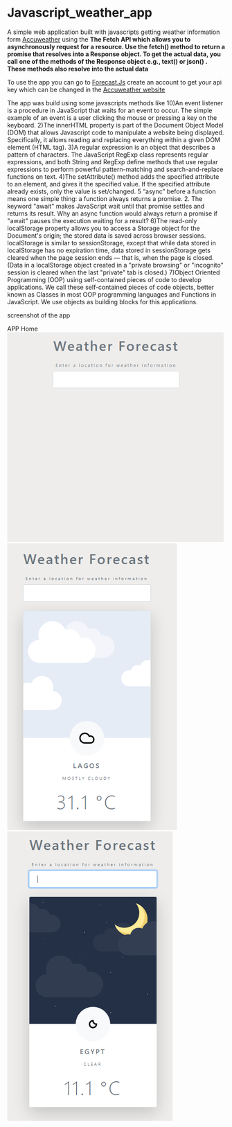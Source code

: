 # Javascript_weather_app
A simple web application built with javascripts getting weather information form <a href="https://accuweather.com/">Accuweather</a> using the 
<b>The Fetch API which allows you to asynchronously request for a resource. Use the fetch() method to return a promise that resolves into a Response object. To get the actual data, you call one of the methods of the Response object e.g., text() or json() . These methods also resolve into the actual data</b>

To use the app you can go to <a href="https://accuweather.com/">Forecast.Js</a> create an account to get your api key which can be changed in the <a href="https://github.com/keniiy/Javascript_weather_app/blob/master/WEATHER_app_api/scripts/forecast.js ">Accuweather website</a>

The app was build using some javascripts methods like 
10)An event listener is a procedure in JavaScript that waits for an event to occur. The simple example of an event is a user clicking the mouse or pressing a key on the keyboard.
2)The innerHTML property is part of the Document Object Model (DOM) that allows Javascript code to manipulate a website being displayed. Specifically, it allows reading and replacing everything within a given DOM element (HTML tag).
3)A regular expression is an object that describes a pattern of characters. The JavaScript RegExp class represents regular expressions, and both String and RegExp define methods that use regular expressions to perform powerful pattern-matching and search-and-replace functions on text.
4)The setAttribute() method adds the specified attribute to an element, and gives it the specified value. If the specified attribute already exists, only the value is set/changed.
5 “async” before a function means one simple thing: a function always returns a promise. 2. The keyword "await" makes JavaScript wait until that promise settles and returns its result. Why an async function would always return a promise if "await" pauses the execution waiting for a result?
6)The read-only localStorage property allows you to access a Storage object for the Document's origin; the stored data is saved across browser sessions. localStorage is similar to sessionStorage, except that while data stored in localStorage has no expiration time, data stored in sessionStorage gets cleared when the page session ends — that is, when the page is closed. (Data in a localStorage object created in a "private browsing" or "incognito" session is cleared when the last "private" tab is closed.)
7)Object Oriented Programming (OOP)  using self-contained pieces of code to develop applications. We call these self-contained pieces of code objects, better known as Classes in most OOP programming languages and Functions in JavaScript. We use objects as building blocks for this applications.

screenshot of the app


<div>
<div>APP Home</div>
<img src="https://github.com/keniiy/Javascript_weather_app/blob/master/screenshot/1.png" width="500px">
 </div>
 <div class="row">
<img src="https://github.com/keniiy/Javascript_weather_app/blob/master/screenshot/2.png"><img src="https://github.com/keniiy/Javascript_weather_app/blob/master/screenshot/3.png">
</div
